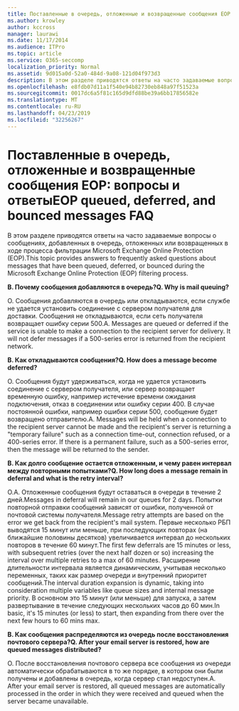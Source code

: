 ```yaml
---
title: Поставленные в очередь, отложенные и возвращенные сообщения EOP вопросы и ответы
ms.author: krowley
author: kccross
manager: laurawi
ms.date: 11/17/2014
ms.audience: ITPro
ms.topic: article
ms.service: O365-seccomp
localization_priority: Normal
ms.assetid: 9d015a0d-52a0-484d-9a08-121d04f973d3
description: В этом разделе приводятся ответы на часто задаваемые вопросы о сообщениях, добавленных в очередь, отложенных или возвращенных в ходе процесса фильтрации Microsoft Exchange Online Protection (EOP).
ms.openlocfilehash: e8fdb07d11a1f540e94b82730eb848a97f51523a
ms.sourcegitcommit: 0017dc6a5f81c165d9dfd88be39a6bb17856582e
ms.translationtype: MT
ms.contentlocale: ru-RU
ms.lasthandoff: 04/23/2019
ms.locfileid: "32256267"
---
```

# <a name="eop-queued-deferred-and-bounced-messages-faq"></a><span data-ttu-id="e13c0-103">Поставленные в очередь, отложенные и возвращенные сообщения EOP: вопросы и ответы</span><span class="sxs-lookup"><span data-stu-id="e13c0-103">EOP queued, deferred, and bounced messages FAQ</span></span>

<span data-ttu-id="e13c0-104">В этом разделе приводятся ответы на часто задаваемые вопросы о сообщениях, добавленных в очередь, отложенных или возвращенных в ходе процесса фильтрации Microsoft Exchange Online Protection (EOP).</span><span class="sxs-lookup"><span data-stu-id="e13c0-104">This topic provides answers to frequently asked questions about messages that have been queued, deferred, or bounced during the Microsoft Exchange Online Protection (EOP) filtering process.</span></span>
  
 <span data-ttu-id="e13c0-105">**В. Почему сообщения добавляются в очередь?**</span><span class="sxs-lookup"><span data-stu-id="e13c0-105">**Q. Why is mail queuing?**</span></span>
  
<span data-ttu-id="e13c0-p101">О. Сообщения добавляются в очередь или откладываются, если службе не удается установить соединение с сервером получателя для доставки. Сообщения не откладываются, если сеть получателя возвращает ошибку серии 500.</span><span class="sxs-lookup"><span data-stu-id="e13c0-p101">A. Messages are queued or deferred if the service is unable to make a connection to the recipient server for delivery. It will not defer messages if a 500-series error is returned from the recipient network.</span></span>
  
 <span data-ttu-id="e13c0-109">**В. Как откладываются сообщения?**</span><span class="sxs-lookup"><span data-stu-id="e13c0-109">**Q. How does a message become deferred?**</span></span>
  
<span data-ttu-id="e13c0-p102">О. Сообщения будут удерживаться, когда не удается установить соединение с сервером получателя, или сервер возвращает временную ошибку, например истечение времени ожидания подключения, отказ в соединении или ошибку серии 400. В случае постоянной ошибки, например ошибки серии 500, сообщение будет возвращено отправителю.</span><span class="sxs-lookup"><span data-stu-id="e13c0-p102">A. Messages will be held when a connection to the recipient server cannot be made and the recipient's server is returning a "temporary failure" such as a connection time-out, connection refused, or a 400-series error. If there is a permanent failure, such as a 500-series error, then the message will be returned to the sender.</span></span>
  
 <span data-ttu-id="e13c0-113">**В. Как долго сообщение остается отложенным, и чему равен интервал между повторными попытками?**</span><span class="sxs-lookup"><span data-stu-id="e13c0-113">**Q. How long does a message remain in deferral and what is the retry interval?**</span></span>
  
<span data-ttu-id="e13c0-114">О.</span><span class="sxs-lookup"><span data-stu-id="e13c0-114">A.</span></span> <span data-ttu-id="e13c0-115">Отложенные сообщения будут оставаться в очереди в течение 2 дней.</span><span class="sxs-lookup"><span data-stu-id="e13c0-115">Messages in deferral will remain in our queues for 2 days.</span></span> <span data-ttu-id="e13c0-116">Попытки повторной отправки сообщений зависят от ошибки, полученной от почтовой системы получателя.</span><span class="sxs-lookup"><span data-stu-id="e13c0-116">Message retry attempts are based on the error we get back from the recipient's mail system.</span></span> <span data-ttu-id="e13c0-117">Первые несколько РБП выводятся 15 минут или меньше, при последующих повторах (на ближайшие половины десятков) увеличивается интервал до нескольких повторов в течение 60 минут.</span><span class="sxs-lookup"><span data-stu-id="e13c0-117">The first few deferrals are 15 minutes or less, with subsequent retries (over the next half dozen or so) increasing the interval over multiple retries to a max of 60 minutes.</span></span> <span data-ttu-id="e13c0-118">Расширение длительности интервала является динамическим, учитывая несколько переменных, таких как размер очереди и внутренний приоритет сообщений.</span><span class="sxs-lookup"><span data-stu-id="e13c0-118">The interval duration expansion is dynamic, taking into consideration multiple variables like queue sizes and internal message priority.</span></span> <span data-ttu-id="e13c0-119">В основном это 15 минут (или меньше) для запуска, а затем развертывание в течение следующих нескольких часов до 60 мин.</span><span class="sxs-lookup"><span data-stu-id="e13c0-119">In basic, it's 15 minutes (or less) to start, then expanding from there over the next few hours to 60 mins max.</span></span>
  
 <span data-ttu-id="e13c0-120">**В. Как сообщения распределяются из очередь после восстановления почтового сервера?**</span><span class="sxs-lookup"><span data-stu-id="e13c0-120">**Q. After your email server is restored, how are queued messages distributed?**</span></span>
  
<span data-ttu-id="e13c0-p104">О. После восстановления почтового сервера все сообщения из очереди автоматически обрабатываются в то же порядке, в котором они были получены и добавлены в очередь, когда сервер стал недоступен.</span><span class="sxs-lookup"><span data-stu-id="e13c0-p104">A. After your email server is restored, all queued messages are automatically processed in the order in which they were received and queued when the server became unavailable.</span></span> 
  


